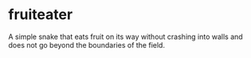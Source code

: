 # fruiteater
 A simple snake that eats fruit on its way without crashing into walls and does not go beyond the boundaries of the field.
